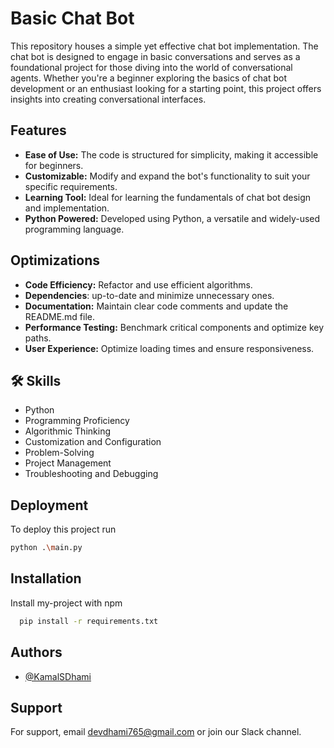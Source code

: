 
# Basic Chat Bot

This repository houses a simple yet effective chat bot implementation. The chat bot is designed to engage in basic conversations and serves as a foundational project for those diving into the world of conversational agents. Whether you're a beginner exploring the basics of chat bot development or an enthusiast looking for a starting point, this project offers insights into creating conversational interfaces.


## Features

- **Ease of Use:** The code is structured for simplicity, making it accessible for beginners.
- **Customizable:** Modify and expand the bot's functionality to suit your specific requirements.
- **Learning Tool:** Ideal for learning the fundamentals of chat bot design and implementation.
- **Python Powered:** Developed using Python, a versatile and widely-used programming language.


## Optimizations

- **Code Efficiency:** Refactor and use efficient algorithms.
- **Dependencies**: up-to-date and minimize unnecessary ones.
- **Documentation:** Maintain clear code comments and update the README.md file.
- **Performance Testing:** Benchmark critical components and optimize key paths.
- **User Experience:** Optimize loading times and ensure responsiveness.
## 🛠 Skills
- Python
- Programming Proficiency
- Algorithmic Thinking
- Customization and Configuration
- Problem-Solving
- Project Management
- Troubleshooting and Debugging


## Deployment

To deploy this project run

```bash
python .\main.py
```


## Installation

Install my-project with npm

```bash
  pip install -r requirements.txt
```
    
## Authors

- [@KamalSDhami](https://github.com/KamalSDhami/)


## Support

For support, email devdhami765@gmail.com or join our Slack channel.

